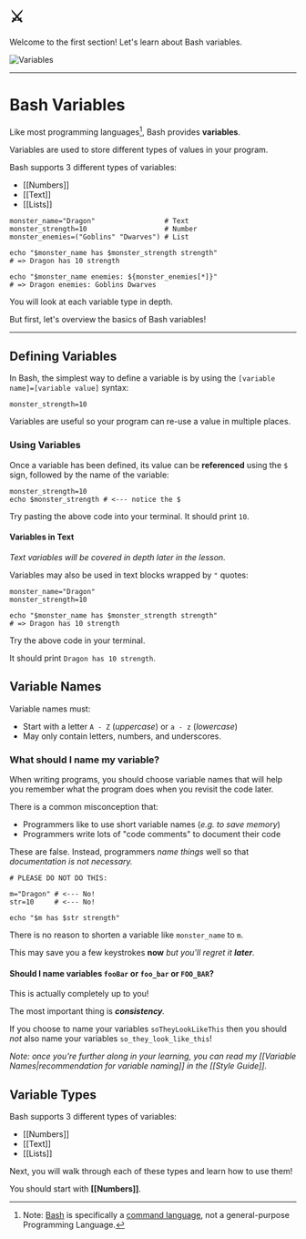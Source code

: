 # ⚔️

Welcome to the first section! Let's learn about Bash variables.

![Variables](Variables.jpg)

---

# Bash Variables

Like most programming languages[^1], Bash provides **variables**.

Variables are used to store different types of values in your program.

Bash supports 3 different types of variables:

- [[Numbers]]
- [[Text]]
- [[Lists]]

```shell
monster_name="Dragon"                 # Text
monster_strength=10                   # Number
monster_enemies=("Goblins" "Dwarves") # List

echo "$monster_name has $monster_strength strength"
# => Dragon has 10 strength

echo "$monster_name enemies: ${monster_enemies[*]}"
# => Dragon enemies: Goblins Dwarves
```

You will look at each variable type in depth.

But first, let's overview the basics of Bash variables!

---

## Defining Variables

In Bash, the simplest way to define a variable is by using the `[variable name]=[variable value]` syntax:

```shell
monster_strength=10
```

Variables are useful so your program can re-use a value in multiple places.

### Using Variables

Once a variable has been defined, its value can be **referenced** using the `$` sign, followed by the name of the variable:

```shell
monster_strength=10
echo $monster_strength # <--- notice the $
```

Try pasting the above code into your terminal. It should print `10`.

#### Variables in Text

_Text variables will be covered in depth later in the lesson._

Variables may also be used in text blocks wrapped by `"` quotes:

```shell
monster_name="Dragon"
monster_strength=10

echo "$monster_name has $monster_strength strength"
# => Dragon has 10 strength
```

Try the above code in your terminal.

It should print `Dragon has 10 strength`.

## Variable Names

Variable names must:
- Start with a letter `A - Z` (*uppercase*) or `a - z` (*lowercase*)
- May only contain letters, numbers, and underscores.

### What should I name my variable?

When writing programs, you should choose variable names that will help you remember what the program does when you revisit the code later.

There is a common misconception that:
- Programmers like to use short variable names (_e.g. to save memory_)
- Programmers write lots of "code comments" to document their code

These are false. Instead, programmers _name things_ well so that _documentation is not necessary._

```shell
# PLEASE DO NOT DO THIS:

m="Dragon" # <--- No!
str=10     # <--- No!

echo "$m has $str strength"
```

There is no reason to shorten a variable like `monster_name` to `m`.

This may save you a few keystrokes **now** _but you'll regret it **later**._

#### Should I name variables `fooBar` or `foo_bar` or `FOO_BAR`?

This is actually completely up to you!

The most important thing is _**consistency**._

If you choose to name your variables `soTheyLookLikeThis` then you should _not_ also name your variables `so_they_look_like_this`!

_Note: once you're further along in your learning, you can read my [[Variable Names|recommendation for variable naming]] in the [[Style Guide]]._

## Variable Types

Bash supports 3 different types of variables:

- [[Numbers]]
- [[Text]]
- [[Lists]]

Next, you will walk through each of these types and learn how to use them!

You should start with **[[Numbers]]**.


[^1]: Note: [Bash](https://en.wikipedia.org/wiki/Bash_(Unix_shell)) is specifically a [command language](https://en.wikipedia.org/wiki/Command_language), not a general-purpose Programming Language.
